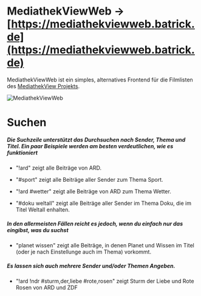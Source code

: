 # MediathekViewWeb -> [https://mediathekviewweb.batrick.de](https://mediathekviewweb.batrick.de)

MediathekViewWeb ist ein simples, alternatives Frontend für die Filmlisten des [MediathekView Projekts](http://zdfmediathk.sourceforge.net/).

![MediathekViewWeb](https://abload.de/img/mediathekviewweb14sae.png)


# Suchen
##### Die Suchzeile unterstützt das Durchsuchen nach Sender, Thema und Titel. Ein paar Beispiele werden am besten verdeutlichen, wie es funktioniert

- "!ard" zeigt alle Beiträge von ARD.

- "#sport" zeigt alle Beiträge aller Sender zum Thema Sport.

- "!ard #wetter" zeigt alle Beiträge von ARD zum Thema Wetter.

- "#doku weltall" zeigt alle Beiträge aller Sender im Thema Doku, die im Titel Weltall enhalten.

##### In den allermeisten Fällen reicht es jedoch, wenn du einfach nur das eingibst, was du suchst

- "planet wissen" zeigt alle Beiträge, in denen Planet und Wissen im Titel (oder je nach Einstellunge auch im Thema) vorkommt.

##### Es lassen sich auch mehrere Sender und/oder Themen Angeben.

- "!ard !ndr #sturm,der,liebe #rote,rosen" zeigt Sturm der Liebe und Rote Rosen von ARD und ZDF
